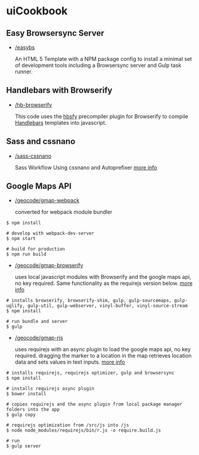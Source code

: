# uiCookbook

## Easy Browsersync Server

*   [/easybs](/easybs)

    An HTML 5 Template with a NPM package config to install a minimal set of development tools including a Browsersync server and Gulp task runner.

## Handlebars with Browserify

*   [/hb-browserify](/hb-browserify)

	This code uses the [hbsfy](https://github.com/epeli/node-hbsfy) precompiler plugin for Browserify to compile [Handlebars](http://handlebarsjs.com/) templates into javascript.

## Sass and cssnano

*	[/sass-cssnano](/sass-cssnano)

	Sass Workflow Using cssnano and Autoprefixer
	[more info](http://jimfrenette.com/2016/02/sass-cssnano-autoprefixer/ "Blog post")


## Google Maps API

* 	[/geocode/gmap-webpack](/geocode/gmap-webpack)

	converted for webpack module bundler

```
$ npm install

# develop with webpack-dev-server
$ npm start

# build for production
$ npm run build
```


* 	[/geocode/gmap-browserify](/geocode/gmap-browserify)

	uses local javascript modules with Browserify and the google maps api, no key required. Same functionality as the requirejs version below. [more info](http://jimfrenette.com/2016/03/google-maps-api-with-browserify/ "Blog post")

```
# installs browserify, browserify-shim, gulp, gulp-sourcemaps, gulp-uglify, gulp-util, gulp-webserver, vinyl-buffer, vinyl-source-stream
$ npm install

# run bundle and server
$ gulp
```


* 	[/geocode/gmap-rjs](/geocode/gmap-rjs)

	uses requirejs with an async plugin to load the google maps api, no key required.
	dragging the marker to a location in the map retrieves location data and sets values in text inputs.
	[more info](http://jimfrenette.com/2015/11/googlemap-requirejs/ "Blog post")

```
# installs requirejs, requirejs optimizer, gulp and browsersync
$ npm install

# installs requirejs async plugin
$ bower install

# copies requirejs and the async plugin from local package manager folders into the app
$ gulp copy

# requirejs optimization from /src/js into /js
$ node node_modules/requirejs/bin/r.js -o require.build.js

# run
$ gulp server
```
